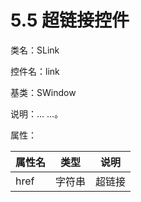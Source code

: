 # 5.5 超链接控件

类名：SLink

控件名：link

基类：SWindow

说明：… …。

属性：

|属性名 |类型 |说明|
|-----|-----|-----|
|href |字符串| 超链接|
